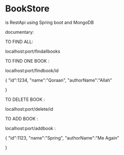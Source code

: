 # BookStore
is RestApi using Spring boot and MongoDB


documentary:



TO FIND ALL: 

localhost:port/findallbooks



TO FIND ONE BOOK :


localhost:port/findbook/id

{
  "id":1234,
  "name":"Qoraan",
  "authorName":"Allah"


}

TO DELETE BOOK :


localhost:port/delete/id

TO ADD BOOK :


localhost:port/addbook :

{
  "id":1123,
  "name":"Spring",
  "authorName":"Me Again"


}


